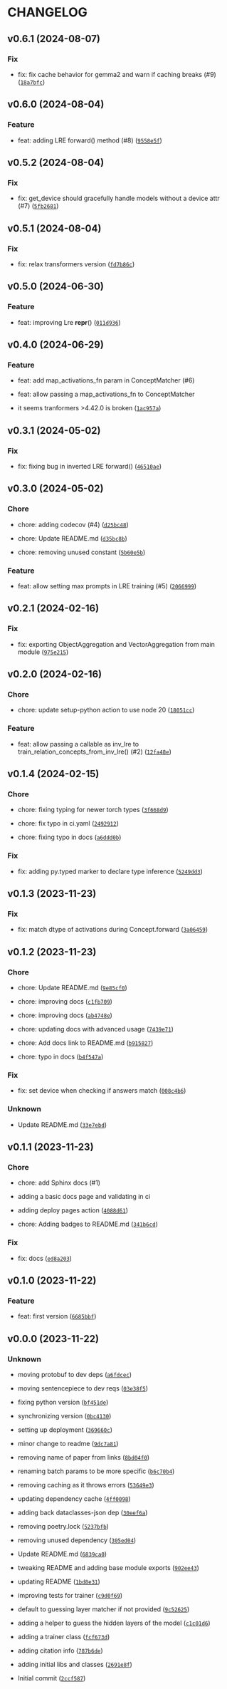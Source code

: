 # CHANGELOG



## v0.6.1 (2024-08-07)

### Fix

* fix: fix cache behavior for gemma2 and warn if caching breaks (#9) ([`18a7bfc`](https://github.com/chanind/linear-relational/commit/18a7bfc27dd313da4b02a0d717b42c195075a5ec))


## v0.6.0 (2024-08-04)

### Feature

* feat: adding LRE forward() method (#8) ([`9558e5f`](https://github.com/chanind/linear-relational/commit/9558e5fffacfd7992bfaad08ff8f0c961e648921))


## v0.5.2 (2024-08-04)

### Fix

* fix: get_device should gracefully handle models without a device attr (#7) ([`5fb2681`](https://github.com/chanind/linear-relational/commit/5fb26819c4232e399810c36ff25601c7d3f3b02a))


## v0.5.1 (2024-08-04)

### Fix

* fix: relax transformers version ([`fd7b86c`](https://github.com/chanind/linear-relational/commit/fd7b86ce573ab427bf77d37b4e6d7c51be3f00ba))


## v0.5.0 (2024-06-30)

### Feature

* feat: improving Lre __repr__() ([`011d936`](https://github.com/chanind/linear-relational/commit/011d9369ff73c390ac53457138e067a18a5909c9))


## v0.4.0 (2024-06-29)

### Feature

* feat: add map_activations_fn param in ConceptMatcher (#6)

* feat: allow passing a map_activations_fn to ConceptMatcher

* it seems tranformers &gt;4.42.0 is broken ([`1ac957a`](https://github.com/chanind/linear-relational/commit/1ac957a0f3e3977e07c565c0594f394f960ca058))


## v0.3.1 (2024-05-02)

### Fix

* fix: fixing bug in inverted LRE forward() ([`46510ae`](https://github.com/chanind/linear-relational/commit/46510ae2f5f44f95a4ca9defef3e4d74bb6e44e8))


## v0.3.0 (2024-05-02)

### Chore

* chore: adding codecov (#4) ([`d25bc48`](https://github.com/chanind/linear-relational/commit/d25bc4803fe7d4748ada69843db4c63036e97beb))

* chore: Update README.md ([`d35bc8b`](https://github.com/chanind/linear-relational/commit/d35bc8b540862429338fbddba809fe9c06099b48))

* chore: removing unused constant ([`5b60e5b`](https://github.com/chanind/linear-relational/commit/5b60e5b546f4a9a2cb2378d6d48dcab6c3643d40))

### Feature

* feat: allow setting max prompts in LRE training (#5) ([`2066999`](https://github.com/chanind/linear-relational/commit/2066999bf4d60ae63beb287dbb367c0de78006c0))


## v0.2.1 (2024-02-16)

### Fix

* fix: exporting ObjectAggregation and VectorAggregation from main module ([`975e215`](https://github.com/chanind/linear-relational/commit/975e215cc44f7d45f6c676ecd2efc73f5db9a546))


## v0.2.0 (2024-02-16)

### Chore

* chore: update setup-python action to use node 20 ([`18051cc`](https://github.com/chanind/linear-relational/commit/18051cc2c1615abb7af32db0aa80c7b0ffe81fdb))

### Feature

* feat: allow passing a callable as inv_lre to train_relation_concepts_from_inv_lre() (#2) ([`12fa48e`](https://github.com/chanind/linear-relational/commit/12fa48e77e7ee7901420557b9eea0055f02381c8))


## v0.1.4 (2024-02-15)

### Chore

* chore: fixing typing for newer torch types ([`3f668d9`](https://github.com/chanind/linear-relational/commit/3f668d964d0ea7a06742c4286f93250b1fe01abc))

* chore: fix typo in  ci.yaml ([`2492912`](https://github.com/chanind/linear-relational/commit/249291238aa0665cc5c7e1280c21c0302f0e0b0c))

* chore: fixing typo in docs ([`a6ddd0b`](https://github.com/chanind/linear-relational/commit/a6ddd0b7a1442f770ab3d2e0e9c8c76b3664aacd))

### Fix

* fix: adding py.typed marker to declare type inference ([`5249dd3`](https://github.com/chanind/linear-relational/commit/5249dd37f347457afcb017527a5014c2729b936f))


## v0.1.3 (2023-11-23)

### Fix

* fix: match dtype of activations during Concept.forward ([`3a06459`](https://github.com/chanind/linear-relational/commit/3a064595c314d5b9ca1944e9eb4541a041128262))


## v0.1.2 (2023-11-23)

### Chore

* chore: Update README.md ([`9e85cf0`](https://github.com/chanind/linear-relational/commit/9e85cf040d658b2df2f971f32fb988f3f3cc3ea9))

* chore: improving docs ([`c1fb709`](https://github.com/chanind/linear-relational/commit/c1fb7096314674de45237d879230180559a37408))

* chore: improving docs ([`ab4748e`](https://github.com/chanind/linear-relational/commit/ab4748e01d8f2c08c173491c7f9993312e826b89))

* chore: updating docs with advanced usage ([`7439e71`](https://github.com/chanind/linear-relational/commit/7439e71bdbf0379deadeb983b8f0116bcf049c92))

* chore: Add docs link to README.md ([`b915827`](https://github.com/chanind/linear-relational/commit/b915827b06f3442eaff73b49e382e4e93da124cf))

* chore: typo in docs ([`b4f547a`](https://github.com/chanind/linear-relational/commit/b4f547a329af3a4fa2b4f91212c72d695e56b019))

### Fix

* fix: set device when checking if answers match ([`008c4b6`](https://github.com/chanind/linear-relational/commit/008c4b61fc707308e7cb4beafe8f4c065051eb48))

### Unknown

* Update README.md ([`33e7ebd`](https://github.com/chanind/linear-relational/commit/33e7ebd426b4e61dc9b7564057eb42d92ffc26e7))


## v0.1.1 (2023-11-23)

### Chore

* chore:  add Sphinx docs (#1)

* adding a basic docs page and validating in ci

* adding deploy pages action ([`4088d61`](https://github.com/chanind/linear-relational/commit/4088d61da5479fe7578511ed2afd3059cbd2341a))

* chore: Adding badges to README.md ([`341b6cd`](https://github.com/chanind/linear-relational/commit/341b6cdd0c522e7492f3b49e1430a0e1fed33375))

### Fix

* fix: docs ([`ed8a203`](https://github.com/chanind/linear-relational/commit/ed8a203d25ecb8e55f11d24cf2f687ad0477fed4))


## v0.1.0 (2023-11-22)

### Feature

* feat: first version ([`6685bbf`](https://github.com/chanind/linear-relational/commit/6685bbf0a1257e2f027db78468b3f93e175f7bf1))


## v0.0.0 (2023-11-22)

### Unknown

* moving protobuf to dev deps ([`a6fdcec`](https://github.com/chanind/linear-relational/commit/a6fdcec46bd5a7744b8de6a6e2e0adc435bc7860))

* moving sentencepiece to dev reqs ([`03e38f5`](https://github.com/chanind/linear-relational/commit/03e38f5fa66d375972668ed3ed6cd812002ed298))

* fixing python version ([`bf451de`](https://github.com/chanind/linear-relational/commit/bf451dea4f71282718a14c55ad7c99327d71c916))

* synchronizing version ([`0bc4130`](https://github.com/chanind/linear-relational/commit/0bc4130bc5df8b141ac6eb6d98e51aa8ba777eee))

* setting up deployment ([`369660c`](https://github.com/chanind/linear-relational/commit/369660cf197aa08f82568b3bb2c61712f869b571))

* minor change to readme ([`9dc7a81`](https://github.com/chanind/linear-relational/commit/9dc7a813a236ae526dc20404ce40b8e29fdd4af2))

* removing name of paper from links ([`8bd04f0`](https://github.com/chanind/linear-relational/commit/8bd04f05e230910ecf17ab7988888093c7368ec9))

* renaming batch params to be more specific ([`b6c70b4`](https://github.com/chanind/linear-relational/commit/b6c70b4a67ad7562dfec1eaa4d98675f1a7b9e69))

* removing caching as it throws errors ([`53649e3`](https://github.com/chanind/linear-relational/commit/53649e35c5831962708522f00b15cf84a2f075a8))

* updating dependency cache ([`4ff0098`](https://github.com/chanind/linear-relational/commit/4ff00980afa5ea2299a8b2bf9e9b053525ef0d50))

* adding back dataclasses-json dep ([`30eef6a`](https://github.com/chanind/linear-relational/commit/30eef6a2dece3cdcf610ec9e30e98a08c8db4cac))

* removing poetry.lock ([`5237bfb`](https://github.com/chanind/linear-relational/commit/5237bfb10e1f8db3afbb9144b826051f2b0a5d79))

* removing unused dependency ([`305ed04`](https://github.com/chanind/linear-relational/commit/305ed044e9f3c842efb7e47eef9071a3c128ba51))

* Update README.md ([`6839ca0`](https://github.com/chanind/linear-relational/commit/6839ca044beceac53caba049df6566efc6a04205))

* tweaking README and adding base module exports ([`902ee43`](https://github.com/chanind/linear-relational/commit/902ee43c4d66a79d05a55a87d939c8ae955aa7cd))

* updating README ([`1bd8e31`](https://github.com/chanind/linear-relational/commit/1bd8e31bfd9adc319a7972fdf8286b1218c38dce))

* improving tests for trainer ([`c9d0f69`](https://github.com/chanind/linear-relational/commit/c9d0f694b496704ffe856e93b631eeb7daeab22d))

* default to guessing layer matcher if not provided ([`9c52625`](https://github.com/chanind/linear-relational/commit/9c5262572284ac3c0160b5427a13da79261b4108))

* adding a helper to guess the hidden layers of the model ([`c1c01d6`](https://github.com/chanind/linear-relational/commit/c1c01d6a35ef1b1eb6292a2da8a99d011ca2b495))

* adding a trainer class ([`fcf673d`](https://github.com/chanind/linear-relational/commit/fcf673d1b43780f0acef4e6f7b072322b76a5f88))

* adding citation info ([`787b6de`](https://github.com/chanind/linear-relational/commit/787b6dec878c798f37634d317a1483f6cae32b64))

* adding initial libs and classes ([`2691e8f`](https://github.com/chanind/linear-relational/commit/2691e8ff57dd4d997712668733473c8374510e8b))

* Initial commit ([`2ccf587`](https://github.com/chanind/linear-relational/commit/2ccf58722ca52a967653a8acc877407ce1ad62c0))
